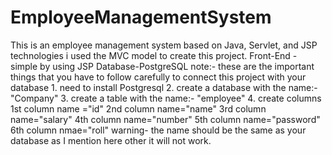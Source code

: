 # EmployeeManagementSystem
This is an employee management system based on Java, Servlet, and JSP technologies i used the MVC model to create this project.
Front-End - simple by using JSP 
Database-PostgreSQL
                note:- these are the important things that you have to follow carefully to connect this project with your database 
                1. need to install Postgresql 
                2. create a database with the name:-"Company"
                3. create a table with the name:- "employee"
                4. create columns 
                                1st column name ="id" <integer>
                                2nd column name="name" <character varying>
                                3rd column name="salary" <double precision>
                                4th column name="number" <bigint> 
                                5th column name="password" <charcter varying>
                                6th column nmae="roll" <charcter varying> 
                warning- the name should be the same as your database as I mention here other 
                         it will not work.
            
      
